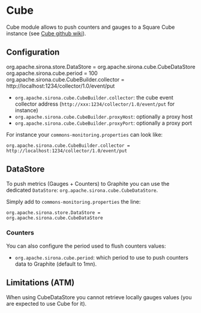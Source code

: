 <!---
Licensed to the Apache Software Foundation (ASF) under one
or more contributor license agreements.  See the NOTICE file
distributed with this work for additional information
regarding copyright ownership.  The ASF licenses this file
to you under the Apache License, Version 2.0 (the
"License"); you may not use this file except in compliance
with the License.  You may obtain a copy of the License at

  http://www.apache.org/licenses/LICENSE-2.0

Unless required by applicable law or agreed to in writing,
software distributed under the License is distributed on an
"AS IS" BASIS, WITHOUT WARRANTIES OR CONDITIONS OF ANY
KIND, either express or implied.  See the License for the
specific language governing permissions and limitations
under the License.
-->
# Cube

Cube module allows to push counters and gauges to a Square Cube instance (see [Cube github wiki](https://github.com/square/cube/wiki)).

## Configuration

org.apache.sirona.store.DataStore = org.apache.sirona.cube.CubeDataStore
org.apache.sirona.cube.period = 100
org.apache.sirona.cube.CubeBuilder.collector = http://localhost:1234/collector/1.0/event/put
* `org.apache.sirona.cube.CubeBuilder.collector`: the cube event collector address (`http://xxx:1234/collector/1.0/event/put` for instance)
* `org.apache.sirona.cube.CubeBuilder.proxyHost`: optionally a proxy host
* `org.apache.sirona.cube.CubeBuilder.proxyPort`: optionally a proxy port

For instance your `commons-monitoring.properties` can look like:

```
org.apache.sirona.cube.CubeBuilder.collector = http://localhost:1234/collector/1.0/event/put
```

## DataStore

To push metrics (Gauges + Counters) to Graphite you can use the dedicated `DataStore`: `org.apache.sirona.cube.CubeDataStore`.

Simply add to `commons-monitoring.properties` the line:

```
org.apache.sirona.store.DataStore = org.apache.sirona.cube.CubeDataStore
```

### Counters

You can also configure the period used to flush counters values:

* `org.apache.sirona.cube.period`: which period to use to push counters data to Graphite (default to 1mn).

## Limitations (ATM)

When using CubeDataStore you cannot retrieve locally gauges values (you are expected to use Cube for it).

